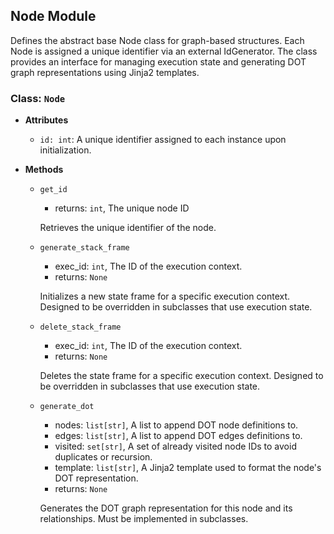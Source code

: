 ## Node Module

Defines the abstract base Node class for graph-based structures. Each Node is assigned
a unique identifier via an external IdGenerator. The class provides an interface for
managing execution state and generating DOT graph representations using Jinja2 templates.

### Class: `Node`

- **Attributes**
  - `id: int`: A unique identifier assigned to each instance upon initialization.

- **Methods**
  - `get_id` 
    - returns: `int`, The unique node ID
    
    Retrieves the unique identifier of the node.

  - `generate_stack_frame`
    - exec_id: `int`, The ID of the execution context.
    - returns: `None`
      
    Initializes a new state frame for a specific execution context.
    Designed to be overridden in subclasses that use execution state.
    
  - `delete_stack_frame`
    - exec_id: `int`, The ID of the execution context.
    - returns: `None`
      
    Deletes the state frame for a specific execution context.
    Designed to be overridden in subclasses that use execution state.
    
  - `generate_dot`
    - nodes: `list[str]`, A list to append DOT node definitions to.
    - edges: `list[str]`, A list to append DOT edges definitions to.
    - visited: `set[str]`, A set of already visited node IDs to avoid duplicates or recursion.
    - template: `list[str]`, A Jinja2 template used to format the node's DOT representation.
    - returns: `None`
      
    Generates the DOT graph representation for this node and its relationships.
    Must be implemented in subclasses.
    